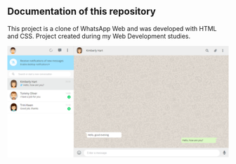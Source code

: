 ## Documentation of this repository

This project is a clone of WhatsApp Web and was developed with HTML and CSS. Project created during my Web Development studies.


<img src="/img/image.png">
